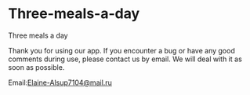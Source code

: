 # Three-meals-a-day
Three meals a day

Thank you for using our app. If you encounter a bug or have any good comments during use, please contact us by email. We will deal with it as soon as possible.

Email:Elaine-Alsup7104@mail.ru
